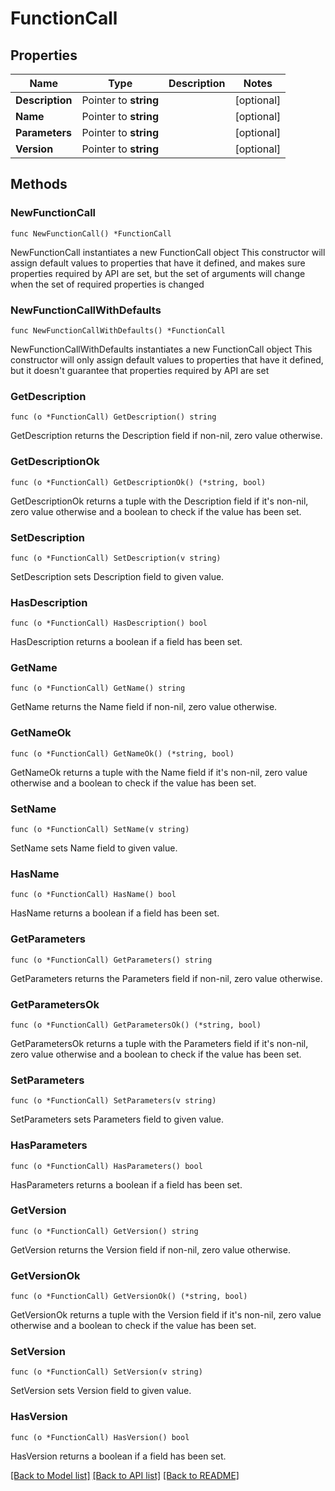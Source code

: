 # FunctionCall

## Properties

Name | Type | Description | Notes
------------ | ------------- | ------------- | -------------
**Description** | Pointer to **string** |  | [optional] 
**Name** | Pointer to **string** |  | [optional] 
**Parameters** | Pointer to **string** |  | [optional] 
**Version** | Pointer to **string** |  | [optional] 

## Methods

### NewFunctionCall

`func NewFunctionCall() *FunctionCall`

NewFunctionCall instantiates a new FunctionCall object
This constructor will assign default values to properties that have it defined,
and makes sure properties required by API are set, but the set of arguments
will change when the set of required properties is changed

### NewFunctionCallWithDefaults

`func NewFunctionCallWithDefaults() *FunctionCall`

NewFunctionCallWithDefaults instantiates a new FunctionCall object
This constructor will only assign default values to properties that have it defined,
but it doesn't guarantee that properties required by API are set

### GetDescription

`func (o *FunctionCall) GetDescription() string`

GetDescription returns the Description field if non-nil, zero value otherwise.

### GetDescriptionOk

`func (o *FunctionCall) GetDescriptionOk() (*string, bool)`

GetDescriptionOk returns a tuple with the Description field if it's non-nil, zero value otherwise
and a boolean to check if the value has been set.

### SetDescription

`func (o *FunctionCall) SetDescription(v string)`

SetDescription sets Description field to given value.

### HasDescription

`func (o *FunctionCall) HasDescription() bool`

HasDescription returns a boolean if a field has been set.

### GetName

`func (o *FunctionCall) GetName() string`

GetName returns the Name field if non-nil, zero value otherwise.

### GetNameOk

`func (o *FunctionCall) GetNameOk() (*string, bool)`

GetNameOk returns a tuple with the Name field if it's non-nil, zero value otherwise
and a boolean to check if the value has been set.

### SetName

`func (o *FunctionCall) SetName(v string)`

SetName sets Name field to given value.

### HasName

`func (o *FunctionCall) HasName() bool`

HasName returns a boolean if a field has been set.

### GetParameters

`func (o *FunctionCall) GetParameters() string`

GetParameters returns the Parameters field if non-nil, zero value otherwise.

### GetParametersOk

`func (o *FunctionCall) GetParametersOk() (*string, bool)`

GetParametersOk returns a tuple with the Parameters field if it's non-nil, zero value otherwise
and a boolean to check if the value has been set.

### SetParameters

`func (o *FunctionCall) SetParameters(v string)`

SetParameters sets Parameters field to given value.

### HasParameters

`func (o *FunctionCall) HasParameters() bool`

HasParameters returns a boolean if a field has been set.

### GetVersion

`func (o *FunctionCall) GetVersion() string`

GetVersion returns the Version field if non-nil, zero value otherwise.

### GetVersionOk

`func (o *FunctionCall) GetVersionOk() (*string, bool)`

GetVersionOk returns a tuple with the Version field if it's non-nil, zero value otherwise
and a boolean to check if the value has been set.

### SetVersion

`func (o *FunctionCall) SetVersion(v string)`

SetVersion sets Version field to given value.

### HasVersion

`func (o *FunctionCall) HasVersion() bool`

HasVersion returns a boolean if a field has been set.


[[Back to Model list]](../README.md#documentation-for-models) [[Back to API list]](../README.md#documentation-for-api-endpoints) [[Back to README]](../README.md)


